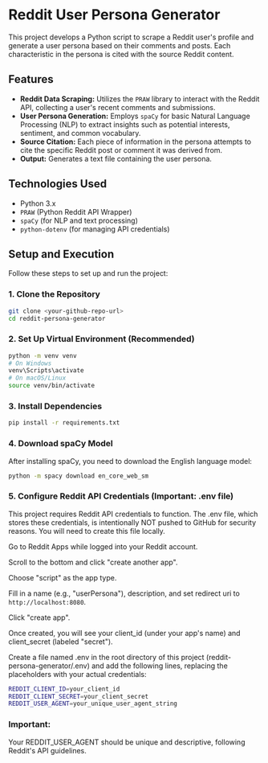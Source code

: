 # Reddit User Persona Generator

This project develops a Python script to scrape a Reddit user's profile and generate a user persona based on their comments and posts. Each characteristic in the persona is cited with the source Reddit content.

## Features

* **Reddit Data Scraping:** Utilizes the `PRAW` library to interact with the Reddit API, collecting a user's recent comments and submissions.
* **User Persona Generation:** Employs `spaCy` for basic Natural Language Processing (NLP) to extract insights such as potential interests, sentiment, and common vocabulary.
* **Source Citation:** Each piece of information in the persona attempts to cite the specific Reddit post or comment it was derived from.
* **Output:** Generates a text file containing the user persona.

## Technologies Used

* Python 3.x
* `PRAW` (Python Reddit API Wrapper)
* `spaCy` (for NLP and text processing)
* `python-dotenv` (for managing API credentials)

## Setup and Execution

Follow these steps to set up and run the project:

### 1. Clone the Repository

```bash
git clone <your-github-repo-url>
cd reddit-persona-generator

```
### 2. Set Up Virtual Environment (Recommended)

```bash
python -m venv venv
# On Windows
venv\Scripts\activate
# On macOS/Linux
source venv/bin/activate
```

### 3. Install Dependencies

```bash
pip install -r requirements.txt
```

### 4. Download spaCy Model
After installing spaCy, you need to download the English language model:

```bash
python -m spacy download en_core_web_sm
```

### 5. Configure Reddit API Credentials (Important: .env file)
This project requires Reddit API credentials to function. The .env file, which stores these credentials, is intentionally NOT pushed to GitHub for security reasons. You will need to create this file locally.

Go to Reddit Apps while logged into your Reddit account.

Scroll to the bottom and click "create another app".

Choose "script" as the app type.

Fill in a name (e.g., "userPersona"), description, and set redirect uri to `http://localhost:8080`.

Click "create app".

Once created, you will see your client_id (under your app's name) and client_secret (labeled "secret").

Create a file named .env in the root directory of this project (reddit-persona-generator/.env) and add the following lines, replacing the placeholders with your actual credentials:

```bash
REDDIT_CLIENT_ID=your_client_id
REDDIT_CLIENT_SECRET=your_client_secret
REDDIT_USER_AGENT=your_unique_user_agent_string

```

### Important: 
Your REDDIT_USER_AGENT should be unique and descriptive, following Reddit's API guidelines.
